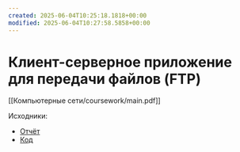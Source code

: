 ```yaml
---
created: 2025-06-04T10:25:18.1818+00:00
modified: 2025-06-04T10:27:58.5858+00:00
---
```

# Клиент-серверное приложение для передачи файлов (FTP)
[[Компьютерные сети/coursework/main.pdf]]

Исходники:
- [Отчёт](https://github.com/IAmProgrammist/lab_materials/tree/main/%D0%9A%D0%BE%D0%BC%D0%BF%D1%8C%D1%8E%D1%82%D0%B5%D1%80%D0%BD%D1%8B%D0%B5%20%D1%81%D0%B5%D1%82%D0%B8/coursework)
- [Код](https://github.com/IAmProgrammist/CtrlFTP/tree/main)
